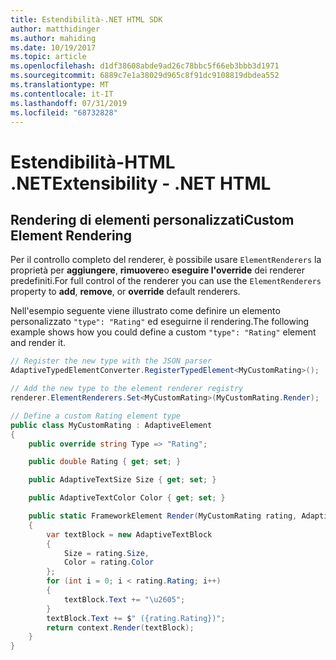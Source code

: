 ```yaml
---
title: Estendibilità-.NET HTML SDK
author: matthidinger
ms.author: mahiding
ms.date: 10/19/2017
ms.topic: article
ms.openlocfilehash: d1df38608abde9ad26c78bbc5f66eb3bbb3d1971
ms.sourcegitcommit: 6889c7e1a38029d965c8f91dc9108819dbdea552
ms.translationtype: MT
ms.contentlocale: it-IT
ms.lasthandoff: 07/31/2019
ms.locfileid: "68732828"
---
```

# <a name="extensibility---net-html"></a><span data-ttu-id="fbeb5-102">Estendibilità-HTML .NET</span><span class="sxs-lookup"><span data-stu-id="fbeb5-102">Extensibility - .NET HTML</span></span>

## <a name="custom-element-rendering"></a><span data-ttu-id="fbeb5-103">Rendering di elementi personalizzati</span><span class="sxs-lookup"><span data-stu-id="fbeb5-103">Custom Element Rendering</span></span>

<span data-ttu-id="fbeb5-104">Per il controllo completo del renderer, è possibile usare `ElementRenderers` la proprietà per **aggiungere**, **rimuovere**o **eseguire l'override** dei renderer predefiniti.</span><span class="sxs-lookup"><span data-stu-id="fbeb5-104">For full control of the renderer you can use the `ElementRenderers` property to **add**, **remove**, or **override** default renderers.</span></span>

<span data-ttu-id="fbeb5-105">Nell'esempio seguente viene illustrato come definire un elemento personalizzato `"type": "Rating"` ed eseguirne il rendering.</span><span class="sxs-lookup"><span data-stu-id="fbeb5-105">The following example shows how you could define a custom `"type": "Rating"` element and render it.</span></span>

```csharp
// Register the new type with the JSON parser
AdaptiveTypedElementConverter.RegisterTypedElement<MyCustomRating>();

// Add the new type to the element renderer registry
renderer.ElementRenderers.Set<MyCustomRating>(MyCustomRating.Render);

// Define a custom Rating element type
public class MyCustomRating : AdaptiveElement
{
    public override string Type => "Rating";

    public double Rating { get; set; }

    public AdaptiveTextSize Size { get; set; }

    public AdaptiveTextColor Color { get; set; }

    public static FrameworkElement Render(MyCustomRating rating, AdaptiveRenderContext context)
    {
        var textBlock = new AdaptiveTextBlock
        {
            Size = rating.Size,
            Color = rating.Color
        };
        for (int i = 0; i < rating.Rating; i++)
        {
            textBlock.Text += "\u2605";
        }
        textBlock.Text += $" ({rating.Rating})";
        return context.Render(textBlock);
    }
}
```
